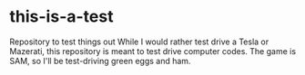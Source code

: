 # this-is-a-test
Repository to test things out
While I would rather test drive a Tesla or Mazerati, 
this repository is meant to test drive computer codes.
The game is SAM, so I'll be test-driving green eggs and ham.
